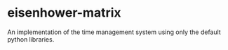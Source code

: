 eisenhower-matrix
=================

An implementation of the time management system using only the default python libraries.
